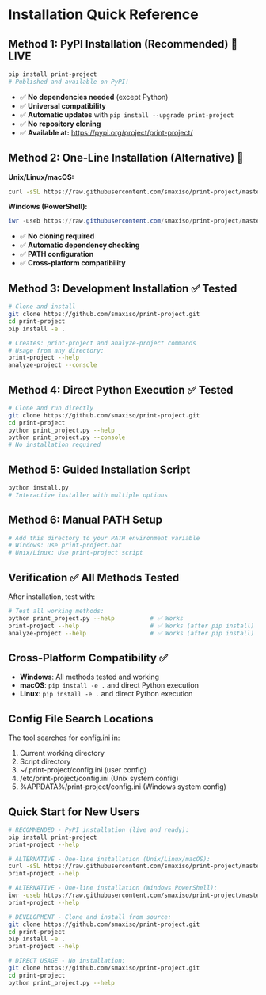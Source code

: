 # Installation Quick Reference

## Method 1: PyPI Installation (Recommended) 🌟 LIVE
```bash
pip install print-project
# Published and available on PyPI!
```
- ✅ **No dependencies needed** (except Python)
- ✅ **Universal compatibility**
- ✅ **Automatic updates** with `pip install --upgrade print-project`
- ✅ **No repository cloning**
- ✅ **Available at:** https://pypi.org/project/print-project/

## Method 2: One-Line Installation (Alternative) 🚀
**Unix/Linux/macOS:**
```bash
curl -sSL https://raw.githubusercontent.com/smaxiso/print-project/master/install.sh | bash
```

**Windows (PowerShell):**
```powershell
iwr -useb https://raw.githubusercontent.com/smaxiso/print-project/master/install.ps1 | iex
```
- ✅ **No cloning required**
- ✅ **Automatic dependency checking**
- ✅ **PATH configuration**
- ✅ **Cross-platform compatibility**

## Method 3: Development Installation ✅ Tested
```bash
# Clone and install
git clone https://github.com/smaxiso/print-project.git
cd print-project
pip install -e .

# Creates: print-project and analyze-project commands
# Usage from any directory:
print-project --help
analyze-project --console
```

## Method 4: Direct Python Execution ✅ Tested
```bash
# Clone and run directly
git clone https://github.com/smaxiso/print-project.git
cd print-project
python print_project.py --help
python print_project.py --console
# No installation required
```

## Method 5: Guided Installation Script
```bash
python install.py
# Interactive installer with multiple options
```

## Method 6: Manual PATH Setup
```bash
# Add this directory to your PATH environment variable
# Windows: Use print-project.bat
# Unix/Linux: Use print-project script
```

## Verification ✅ All Methods Tested
After installation, test with:
```bash
# Test all working methods:
python print_project.py --help          # ✅ Works
print-project --help                    # ✅ Works (after pip install)  
analyze-project --help                  # ✅ Works (after pip install)
```

## Cross-Platform Compatibility ✅
- **Windows**: All methods tested and working
- **macOS**: `pip install -e .` and direct Python execution
- **Linux**: `pip install -e .` and direct Python execution

## Config File Search Locations
The tool searches for config.ini in:
1. Current working directory
2. Script directory
3. ~/.print-project/config.ini (user config)
4. /etc/print-project/config.ini (Unix system config)
5. %APPDATA%/print-project/config.ini (Windows system config)

## Quick Start for New Users
```bash
# RECOMMENDED - PyPI installation (live and ready):
pip install print-project
print-project --help

# ALTERNATIVE - One-line installation (Unix/Linux/macOS):
curl -sSL https://raw.githubusercontent.com/smaxiso/print-project/master/install.sh | bash
print-project --help

# ALTERNATIVE - One-line installation (Windows PowerShell):
iwr -useb https://raw.githubusercontent.com/smaxiso/print-project/master/install.ps1 | iex
print-project --help

# DEVELOPMENT - Clone and install from source:
git clone https://github.com/smaxiso/print-project.git
cd print-project
pip install -e .
print-project --help

# DIRECT USAGE - No installation:
git clone https://github.com/smaxiso/print-project.git
cd print-project
python print_project.py --help
```